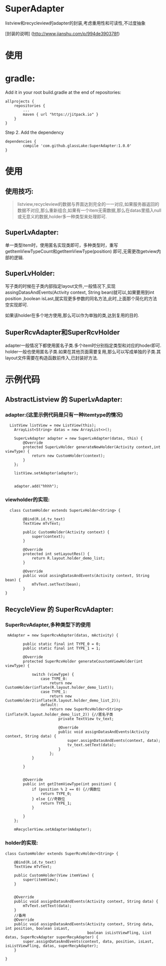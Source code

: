 # SuperAdapter
listview和recycleview的adapter的封装,考虑重用性和可读性,不过度抽象

[封装的说明] (http://www.jianshu.com/p/994de390378f)

# 使用

# gradle:

Add it in your root build.gradle at the end of repositories:

	allprojects {
		repositories {
			...
			maven { url "https://jitpack.io" }
		}
	}
Step 2. Add the dependency

	dependencies {
	        compile 'com.github.glassLake:SuperAdapter:1.0.0'
	}

# 使用

## 使用技巧: 

> listview,recycleview的数据与界面达到完全的一一对应,如果服务器返回的数据不对应,那么重新组合,如果有一个item无需数据,那么在datas里插入null或无意义的数据,holder多一种类型来处理即可.

## SuperLvAdapter: 

单一类型item时，使用匿名实现类即可，多种类型时，重写getItemViewTypeCount和getItemViewType(position) 即可,无需更改getview内部的逻辑.

## SuperLvHolder:

写子类的时候在子类内部指定layout文件,一般情况下,实现assingDatasAndEvents(Activity context, String bean)就可以,如果要用到int position ,boolean isLast,就实现更多参数的同名方法,此时,上面那个简化的方法空实现即可.

如果该holder在多个地方使用,那么可以作为单独的类,达到复用的目的.

## SuperRcvAdapter和SuperRcvHolder

adapter一般情况下都使用匿名子类.多个item时分别指定类型和对应的hoder即可.
holder一般也使用匿名子类.如果在其他页面需要复用,那么可以写成单独的子类.其layout文件需要在构造函数前传入,已封装好方法.

# 示例代码

## AbstractListview 的 SuperLvAdapter:

### adapter:(这里示例代码是只有一种itemtype的情况)

      ListView listView = new ListView(this);
        ArrayList<String> datas = new ArrayList<>();

        SuperLvAdapter adapter = new SuperLvAdapter(datas, this) {
            @Override
            protected SuperLvHolder generateNewHolder(Activity context,int viewType) {
                return new CustomHolder(context);
            }
        };

        listView.setAdapter(adapter);


        adapter.add("hhhh");
        
        
### viewholder的实现:

      class CustomHolder extends SuperLvHolder<String> {

            @Bind(R.id.tv_text)
            TextView mTvText;
    
            public CustomHolder(Activity context) {
                super(context);
            }
    
            @Override
            protected int setLayoutRes() {
                return R.layout.holder_demo_list;
            }
    
            @Override
            public void assingDatasAndEvents(Activity context, String bean) {
                mTvText.setText(bean);
            }
    }
    
    
## RecycleView 的 SuperRcvAdapter:

### SuperRcvAdapter,多种类型下的使用

     mAdapter = new SuperRcvAdapter(datas, mActivity) {

            public static final int TYPE_0 = 0;
            public static final int TYPE_1 = 1;

            @Override
            protected SuperRcvHolder generateCoustomViewHolder(int viewType) {

                switch (viewType) {
                    case TYPE_0:
                        return new CustomHolder(inflate(R.layout.holder_demo_list));
                    case TYPE_1:
                        return new CustomHolder2(inflate(R.layout.holder_demo_list_2));
                    default:
                        return new SuperRcvHolder<String>(inflate(R.layout.holder_demo_list_2)) {//匿名子类
                            private TextView tv_text;

                            @Override
                            public void assignDatasAndEvents(Activity context, String data) {
                                super.assignDatasAndEvents(context, data);
                                tv_text.setText(data);
                            }
                        };
                }

            }


            @Override
            public int getItemViewType(int position) {
                if (position % 2 == 0) {//偶数位
                    return TYPE_0;
                } else {//奇数位
                    return TYPE_1;
                }

            }
        };

        mRecyclerView.setAdapter(mAdapter);


### holder的实现:

    class CustomHolder extends SuperRcvHolder<String> {

        @Bind(R.id.tv_text)
        TextView mTvText;

        public CustomHolder(View itemView) {
            super(itemView);
        }


        @Override
        public void assignDatasAndEvents(Activity context, String data) {
            mTvText.setText(data);
        }
        //备用
        @Override
        public void assignDatasAndEvents(Activity context, String data, int position, boolean isLast, 
                                         boolean isListViewFling, List datas, SuperRcvAdapter superRecyAdapter) {
            super.assignDatasAndEvents(context, data, position, isLast, isListViewFling, datas, superRecyAdapter);
        }

    }

